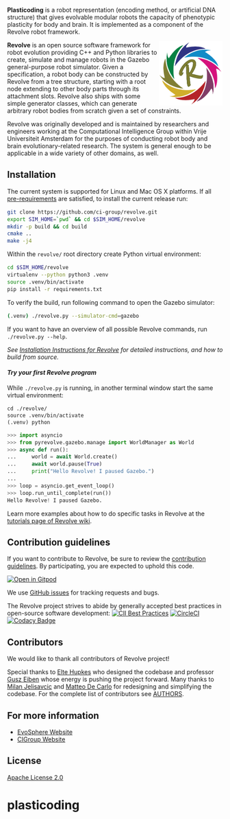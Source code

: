 
**Plasticoding** is a robot representation (encoding method, or artificial DNA structure) that gives evolvable modular robots the capacity of phenotypic plasticity for body and brain. It is implemented as a component of the Revolve robot framework.


<img  align="right" width="150" height="150"  src="/docs/revolve-logo.png">

**Revolve** is an open source software framework for robot evolution providing C++ and Python libraries to create,
simulate and manage robots in the Gazebo general-purpose robot simulator. Given a specification, a robot body can be constructed by Revolve from a tree structure, starting with a root node extending to other body parts through its attachment slots. Revolve also ships with some simple generator classes, which can generate arbitrary robot bodies from scratch given a set of constraints.

Revolve was originally developed and is maintained by researchers and engineers working at the Computational Intelligence Group within Vrije Universiteit Amsterdam for the purposes of conducting robot body and brain evolutionary-related research. The system is general enough to be applicable in a wide variety of other domains, as well.

## Installation

The current system is supported for Linux and Mac OS X platforms.
If all [pre-requirements](https://github.com/ci-group/revolve/wiki/Installation-Instructions-for-Gazebo) are satisfied, to install the current release run:

```bash
git clone https://github.com/ci-group/revolve.git
export SIM_HOME=`pwd` && cd $SIM_HOME/revolve
mkdir -p build && cd build
cmake ..
make -j4
```

Within the `revolve/` root directory create Python virtual environment:

```bash
cd $SIM_HOME/revolve
virtualenv --python python3 .venv
source .venv/bin/activate
pip install -r requirements.txt
```

To verify the build, run following command to open the Gazebo simulator:
```bash
(.venv) ./revolve.py --simulator-cmd=gazebo
```
If you want to have an overview of all possible Revolve commands, run `./revolve.py --help`.

*See [Installation Instructions for Revolve](https://github.com/ci-group/revolve/wiki/Installation-Instructions-for-Revolve)
for detailed instructions, and how to build from source.*

#### *Try your first Revolve program*

While `./revolve.py` is running, in another terminal window start the same virtual environment:
```shell
cd ./revolve/
source .venv/bin/activate
(.venv) python
```

```python
>>> import asyncio
>>> from pyrevolve.gazebo.manage import WorldManager as World
>>> async def run():
...     world = await World.create()
...     await world.pause(True)
...     print("Hello Revolve! I paused Gazebo.")
... 
>>> loop = asyncio.get_event_loop()
>>> loop.run_until_complete(run())
Hello Revolve! I paused Gazebo.
```

Learn more examples about how to do specific tasks in Revolve at the
[tutorials page of Revolve wiki](https://github.com/ci-group/revolve/wiki#tutorials).

## Contribution guidelines

If you want to contribute to Revolve, be sure to review the [contribution
guidelines](CONTRIBUTING.md). By participating, you are expected to
uphold this code.

[![Open in Gitpod](https://gitpod.io/button/open-in-gitpod.svg)](https://gitpod.io/#https://github.com/ci-group/revolve)

We use [GitHub issues](https://github.com/ci-group/revolve/issues) for
tracking requests and bugs.

The Revolve project strives to abide by generally accepted best practices in open-source software development:
[![CII Best Practices](https://bestpractices.coreinfrastructure.org/projects/2520/badge)](https://bestpractices.coreinfrastructure.org/projects/2520)
[![CircleCI](https://circleci.com/gh/ci-group/revolve.svg?style=svg)](https://circleci.com/gh/ci-group/revolve)
[![Codacy Badge](https://api.codacy.com/project/badge/Grade/5443e24ddd4d413b897206b546d5600e)](https://www.codacy.com/app/ci-group/revolve?utm_source=github.com&amp;utm_medium=referral&amp;utm_content=ci-group/revolve/&amp;utm_campaign=Badge_Grade)

## Contributors

We would like to thank all contributors of Revolve project!

Special thanks to [Elte Hupkes](https://github.com/ElteHupkes/) who designed the codebase and professor [Gusz Eiben](https://www.cs.vu.nl/~gusz/) whose energy is pushing the project forward.
Many thanks to [Milan Jelisavcic](https://github.com/milanjelisavcic/) and [Matteo De Carlo](https://github.com/portaloffreedom/) for redesigning and simplifying the codebase.
For the complete list of contributors see [AUTHORS](AUTHORS).

## For more information

* [EvoSphere Website](https://evosphere.eu/)
* [CIGroup Website](https://www.cs.vu.nl/ci/)

## License

[Apache License 2.0](LICENSE)
# plasticoding

